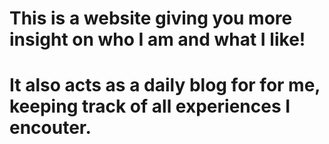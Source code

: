 # This is a website giving you more insight on who I am and what I like!
# It also acts as a daily blog for for me, keeping track of all experiences I encouter.
